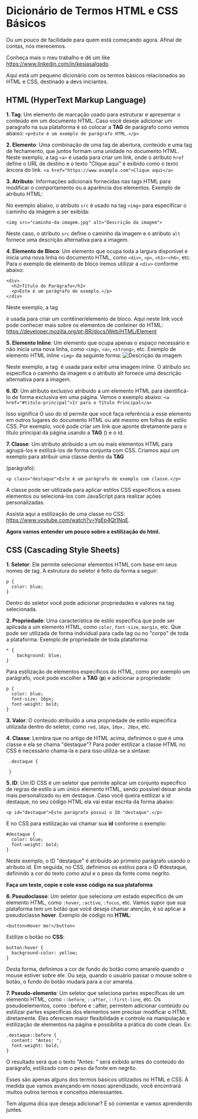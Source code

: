 # Dicionário de Termos HTML e CSS Básicos
Ou um pouco de facilidade para quem está começando agora. Afinal de contas, nós merecemos.

Conheça mais o meu trabalho e dê um like https://www.linkedin.com/in/kesiasalgado.

Aqui está um pequeno dicionário com os termos básicos relacionados ao HTML e CSS, destinado a devs iniciantes.

## HTML (HyperText Markup Language)

**1. Tag**: Um elemento de marcação usado para estruturar e apresentar o conteúdo em um documento HTML.
Caso você deseje adicionar um paragrafo na sua plataforma é só colocar a **TAG** de parágrafo como vemos abaixo:
```<p>Este é um exemplo de parágrafo HTML.</p>```

**2. Elemento**: Uma combinação de uma tag de abertura, conteúdo e uma tag de fechamento, que juntos formam uma unidade no documento HTML.
Neste exemplo, a tag `<a>` é usada para criar um link, onde o atributo `href` define o URL de destino e o texto "Clique aqui" é exibido como o texto âncora do link.
`<a href="https://www.example.com">Clique aqui</a>` 

**3. Atributo**: Informações adicionais fornecidas nas tags HTML para modificar o comportamento ou a aparência dos elementos.
Exemplo de atributo HTML:

No exemplo abaixo, o atributo `src` é usado na tag `<img>` para especificar o caminho da imagem a ser exibida:

`<img src="caminho-da-imagem.jpg" alt="Descrição da imagem">`

Neste caso, o atributo `src` define o caminho da imagem e o atributo `alt` fornece uma descrição alternativa para a imagem.

**4. Elemento de Bloco**: Um elemento que ocupa toda a largura disponível e inicia uma nova linha no documento HTML, como `<div>`, `<p>`, `<h1>`-`<h6>`, etc.
Para o exemplo de elemento de bloco iremos utilizar a `<div>` conforme abaixo:
```
<div>
  <h2>Título do Parágrafo</h2>
  <p>Este é um parágrafo de exemplo.</p>
</div>
```
Neste exemplo, a tag <div> é usada para criar um contêiner/elemento de bloco.
Aqui neste link você pode conhecer mais sobre os elementos de conteiner do HTML: https://developer.mozilla.org/pt-BR/docs/Web/HTML/Element

**5. Elemento Inline**: Um elemento que ocupa apenas o espaço necessário e não inicia uma nova linha, como `<img>`, `<a>`, `<strong>`, etc.
Exemplo de elemento HTML inline 
 `<img>` da seguinte forma: <img src="caminho-da-imagem.jpg" alt="Descrição da imagem">

Neste exemplo, a tag <img> é usada para exibir uma imagem inline. O atributo src especifica o caminho da imagem e o atributo alt fornece uma descrição alternativa para a imagem.

**6. ID**: Um atributo exclusivo atribuído a um elemento HTML para identificá-lo de forma exclusiva em uma página.
Vemos o exemplo abaixo:
```<a href="#titulo-principal">Ir para o Título Principal</a>```

Isso significa O uso do id permite que você faça referência a esse elemento em outros lugares do documento HTML ou até mesmo em folhas de estilo CSS. Por exemplo, você pode criar um link que aponte diretamente para o título principal da página usando a **TAG** (<a>) e o id.

**7. Classe**: Um atributo atribuído a um ou mais elementos HTML para agrupá-los e estilizá-los de forma conjunta com CSS.
Criamos aqui um exemplo para atribuir uma classe dentro da **TAG** <p> (parágrafo):

```<p class="destaque">Este é um parágrafo de exemplo com classe.</p>```

A classe pode ser utilizada para aplicar estilos CSS específicos a esses elementos ou selecioná-los com JavaScript para realizar ações personalizadas.

Assista aqui a estilização de uma classe no CSS: https://www.youtube.com/watch?v=YgEp4Qt1NqE.

**Agora vamos entender um pouco sobre a estilização do html.**

## CSS (Cascading Style Sheets)

**1. Seletor**: Ele permite selecionar elementos HTML com base em seus nomes de tag. 
A estrutura do seletor é feito da forma a seguir: 
```
p {
  color: blue;
}
```

Dentro do seletor você pode adicionar propriedades e valores na tag selecionada.

**2. Propriedade**: Uma característica de estilo específica que pode ser aplicada a um elemento HTML, como `color`, `font-size`, `margin`, etc.
Que pode ser utilizada de forma individual para cada tag ou no "corpo" de toda a plataforma.
Exemplo de propriedade de toda plataforma:
```
* {
    background: blue;
}
```

Para estilização de elementos especificos do HTML, como por exemplo um parágrafo, você pode escolher a **TAG** (**p**) e adicionar a propriedade:
```
p {
  color: blue;
  font-size: 16px;
  font-weight: bold;
}
```

**3. Valor**: O conteúdo atribuído a uma propriedade de estilo específica utilizada dentro do seletor, como `red`, `16px`, `10px, 20px`, etc.

**4. Classe**: Lembra que no artigo de HTML acima, definimos o que é uma classe e ela se chama "destaque"? 
Para poder estilizar a classe HTML no CSS é necessário chama-la e para isso utiliza-se a sintaxe:
```
 .destaque {
     
 }
 ```
 
**5. ID**: Um ID CSS é um seletor que permite aplicar um conjunto específico de regras de estilo a um único elemento HTML, sendo possível deixar ainda mais personalizado ou em destaque.
Caso você queira estilizar a id destaque, no seu código HTML ela vai estar escrita da forma abaixo:
```
<p id="destaque">Este parágrafo possui o ID "destaque".</p>
``` 
E no CSS para estilização vai chamar sua **id** conforme o exemplo:
```
#destaque {
  color: blue;
  font-weight: bold;
}
```
Neste exemplo, o ID "destaque" é atribuído ao primeiro parágrafo usando o atributo id. Em seguida, no CSS, definimos os estilos para o ID #destaque, definindo a cor do texto como azul e o peso da fonte como negrito.

**Faça um teste, copie e cole esse código na sua plataforma**

**6. Pseudoclasse**: Um seletor que seleciona um estado específico de um elemento HTML, como `:hover`, `:active`, `:focus`, etc.
Vamos supor que sua plataforma tem um botão que você deseja chamar atenção, é só aplicar a pseudoclasse **hover**.
Exemplo de código no **HTML**:
```
<button>Hover me!</button>
```
Estilize o botão no **CSS**:
```
button:hover {
  background-color: yellow;
}
```
Desta forma, definimos a cor de fundo do botão como amarelo quando o mouse estiver sobre ele. 
Ou seja, quando o usuário passar o mouse sobre o botão, o fundo do botão mudará para a cor amarela.

**7. Pseudo-elemento**: Um seletor que seleciona partes específicas de um elemento HTML, como `::before`, `::after`, `::first-line`, etc.
Os pseudoelementos, como ::before e ::after, permitem adicionar conteúdo ou estilizar partes específicas dos elementos sem precisar modificar o HTML diretamente.
Eles oferecem maior flexibilidade e controle na manipulação e estilização de elementos na página e possibilita a prática do code clean.
Ex: 
```
.destaque::before {
  content: "Antes: ";
  font-weight: bold;
}
```
O resultado será que o texto "Antes: " será exibido antes do conteúdo do parágrafo, estilizado com o peso da fonte em negrito.


Esses são apenas alguns dos termos básicos utilizados no HTML e CSS. À medida que vamos avançando em nosso aprendizado, você encontrará muitos outros termos e conceitos interessantes.

Tem alguma dica que deseja adicionar? É só comentar e vamos aprendendo juntes.

